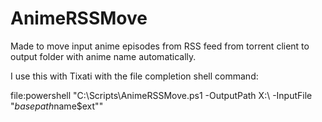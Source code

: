 # AnimeRSSMove
Made to move input anime episodes from RSS feed from torrent client to output folder with anime name automatically.

I use this with Tixati with the file completion shell command:

file:powershell "C:\Scripts\AnimeRSSMove.ps1 -OutputPath X:\ -InputFile \"$basepath$name$ext\""
